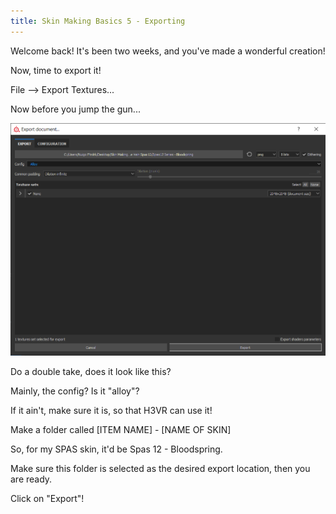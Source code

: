 ```yaml
---
title: Skin Making Basics 5 - Exporting
---
```


Welcome back! It's been two weeks, and you've made a wonderful creation!

Now, time to export it!

File --> Export Textures...

Now before you jump the gun...

![popup exmaple](images/5_popup_1.png)

Do a double take, does it look like this?

Mainly, the config? Is it "alloy"?

If it ain't, make sure it is, so that H3VR can use it!

Make a folder called [ITEM NAME] - [NAME OF SKIN]

So, for my SPAS skin, it'd be Spas 12 - Bloodspring.

Make sure this folder is selected as the desired export location, then you are ready.

Click on "Export"!
